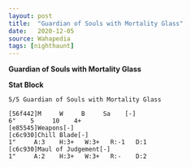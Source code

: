 ```yaml
---
layout: post
title:  "Guardian of Souls with Mortality Glass"
date:   2020-12-05
source: Wahapedia
tags: [nighthaunt]
---
```


**Guardian of Souls with Mortality Glass**

**Stat Block**
```
5/5 Guardian of Souls with Mortality Glass
```

```
[56f442]M     W     B     Sa    [-]
6"    5     10    4+    
[e85545]Weapons[-]
[c6c930]Chill Blade[-]
1"     A:3    H:3+   W:3+   R:-1   D:1   
[c6c930]Maul of Judgement[-]
1"     A:2    H:3+   W:3+   R:-    D:2   
```


